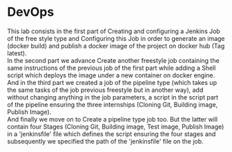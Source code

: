 # DevOps
This lab consists in the first part of Creating and configuring a Jenkins Job of the free style type and Configuring this Job in order to generate an image (docker build) and publish a
docker image of the project on docker hub (Tag latest).<br>
In the second part we advance Create another freestyle job containing the same instructions of the previous job of the first part while adding a Shell script which
deploys the image under a new container on docker engine.<br>
And in the third part we created a job of the pipeline type (which takes up the same tasks of the job
previous freestyle but in another way), add without changing anything in the job parameters, a script in the script part of the pipeline ensuring the three
internships (Cloning Git, Building image, Publish Image).<br>
And finally we move on to Create a pipeline type job too. But the latter will contain four Stages
(Cloning Git, Building image, Test image, Publish Image) in a 'jenkinsfile' file which defines the script ensuring the four stages and subsequently we specified the path of the 'jenkinsfile' file on the job.
